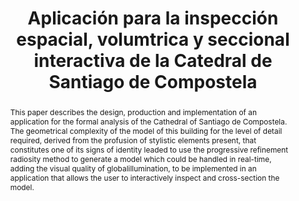 ---
layout: publication
code: 2012-VAR-inspeccion_catedral
title: "Aplicación para la inspección espacial, volumtrica y seccional interactiva de la Catedral de Santiago de Compostela"
authors: Viana Barneche, Luis Hernández, Alberto Jaspe-Villanueva, and Gustavo Fariña
year: 2012
type: Journal Paper
journal: "Virtual Archeology Review"
pub-data: "3(6):78-82, 2012"
abstract: "This paper describes the design, production and implementation of an application for the formal analysis of the Cathedral of Santiago de Compostela. The geometrical complexity of the model of this building for the level of detail required, derived from the profusion of stylistic elements present, that constitutes one of its signs of identity leaded to use the progressive refinement radiosity method to generate a model which could be handled in real-time, adding the visual quality of globalillumination, to be implemented in an application that allows the user to interactively inspect and cross-section the model."
projects: 
 - Architectectural Visualization
doi: 10.4995/var.2012.4448
links:
 - {name: VideaLAB Website, url: https://videalab.udc.es/CatedralSantiago }
youtube: zO2vYpmJHiE
bibtex: "@Article{Barneche:2012:AIE,\n
  title={Aplicaci{\\'o}n para la inspecci{\\'o}n espacial, volumtrica y seccional interactiva de la Catedral de Santiago de Compostela},\n
  author={Viana Barneche and Luis {Hern{\\'a}ndez Ib{\\'a}{\\~n}ez} and Alberto Jaspe-Villanueva and Gustavo {Fari{\\~n}a Fern{\\'a}ndez}},\n
	journal = {Virtual Archaeology Review},\n
	volume = {3},\n
	number = {6},\n
	year = {2012},\n
	keywords = {Cathedral of Santiago; Radiosity; Real-time; Multitactile interaction},\n
	issn = {1989-9947},\n
	pages = {78--82},\n
	doi = {10.4995/var.2012.4448},\n
	url = {https://polipapers.upv.es/index.php/var/article/view/4448},\n
	language={Spanish},\n
}"

---